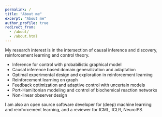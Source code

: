 ```yaml
---
permalink: /
title: "About me"
excerpt: "About me"
author_profile: true
redirect_from: 
  - /about/
  - /about.html
---
```


My research interest is in the intersection of causal inference and discovery, reinforcement learning and control theory. 


- Inference for control with probabilistic graphical model
- Causal inference based domain generalization and adaptation
- Optimal experimental design and exploration in reinforcement learning
- Reinforcement learning on graph
- Feedback optimization and adaptive control with uncertain models
- Port-Hamiltonian modeling and control of biochemical reaction networks
- Non-linear observer design
 
I am also an open source software developer for (deep) machine learning and reinforcement learning, and a reviewer for ICML, ICLR, NeuroIPS.
